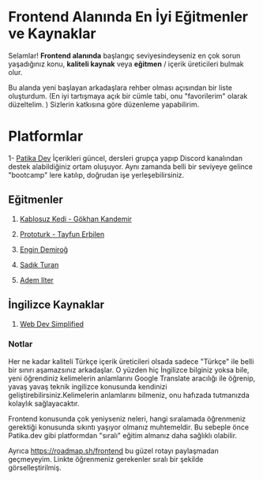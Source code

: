 # Frontend Alanında En İyi Eğitmenler ve Kaynaklar


Selamlar! **Frontend alanında** başlangıç seviyesindeyseniz en çok sorun yaşadığınız konu, **kaliteli kaynak** veya **eğitmen** / içerik üreticileri bulmak olur.


Bu alanda yeni başlayan arkadaşlara rehber olması açısından bir liste oluşturdum. (En iyi tartışmaya açık bir cümle tabi, onu "favorilerim" olarak düzeltelim. ) Sizlerin katkısına göre düzenleme yapabilirim.




# Platformlar


 1- [Patika Dev](http://patika.dev/)
 İçerikleri güncel, dersleri grupça yapıp Discord kanalından destek alabildiğiniz ortam oluşuyor. Aynı zamanda belli bir seviyeye gelince "bootcamp" lere katılıp, doğrudan işe yerleşebilirsiniz.
 
## Eğitmenler

1) [Kablosuz Kedi - Gökhan Kandemir](https://www.youtube.com/c/kablosuzkedii)

2) [Prototurk - Tayfun Erbilen](https://www.youtube.com/c/PROTOTURKCOM)
3) [Engin Demiroğ](https://www.youtube.com/channel/UCRjiquPh4mjPNoOV9eCilXQ)
4) [Sadık Turan](https://www.youtube.com/user/sadikturan41/videos)
5) [Adem Ilter](https://www.youtube.com/channel/UC1Z-a8i2Ce4oIEMV-S3iFrg)

## İngilizce Kaynaklar 

1) [Web Dev Simplified](https://www.youtube.com/c/WebDevSimplified)



### Notlar
Her ne kadar kaliteli Türkçe içerik üreticileri olsada sadece "Türkçe" ile belli bir sınırı aşamazsınız arkadaşlar. O yüzden hiç İngilizce bilginiz yoksa bile, yeni öğrendiniz kelimelerin anlamlarını Google Translate aracılığı ile öğrenip, yavaş yavaş teknik ingilizce konusunda kendinizi geliştirebilirsiniz.Kelimelerin anlamlarını bilmeniz, onu hafızada tutmanızda kolaylık sağlayacaktır.

Frontend konusunda çok yeniyseniz neleri, hangi sıralamada öğrenmeniz gerektiği konusunda sıkıntı yaşıyor olmanız muhtemeldir.
Bu sebeple önce Patika.dev gibi platformdan "sıralı" eğitim almanız daha sağlıklı olabilir.

Ayrıca https://roadmap.sh/frontend bu güzel rotayı paylaşmadan geçmeyeyim. Linkte öğrenmeniz gerekenler sıralı bir şekilde görselleştirilmiş.




